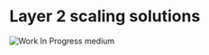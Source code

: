 # Layer 2 scaling solutions

![Work In Progress](https://miro.medium.com/v2/resize:fit:720/format:webp/1*mwXHpdt6CTQHxH78dwc6NA.jpeg)
<span class="pic-credit">medium</span>